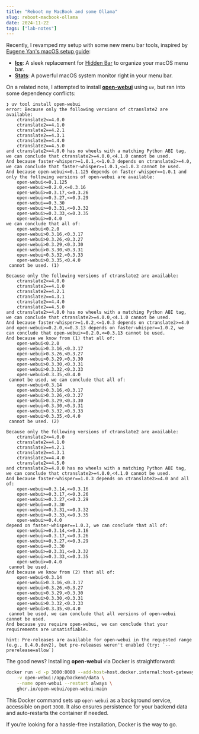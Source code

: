 ```yaml
---
title: "Reboot my MacBook and some Ollama"
slug: reboot-macbook-ollama
date: 2024-11-22
tags: ["lab-notes"]
---
```


Recently, I revamped my setup with some new menu bar tools, inspired by [Eugene Yan's macOS setup guide](https://eugeneyan.com/writing/mac-setup/):

- [**Ice**](https://github.com/jordanbaird/Ice): A sleek replacement for [Hidden Bar](https://apps.apple.com/us/app/hidden-bar/id1452453066?mt=12) to organize your macOS menu bar.
- [**Stats**](https://github.com/exelban/stats): A powerful macOS system monitor right in your menu bar.

On a related note, I attempted to install [**open-webui**](https://github.com/open-webui/open-webui) using `uv`, but ran into some dependency conflicts:

```
❯ uv tool install open-webui
error: Because only the following versions of ctranslate2 are available:
    ctranslate2<=4.0.0
    ctranslate2==4.1.0
    ctranslate2==4.2.1
    ctranslate2==4.3.1
    ctranslate2==4.4.0
    ctranslate2==4.5.0
and ctranslate2>=4.0.0 has no wheels with a matching Python ABI tag, we can conclude that ctranslate2>=4.0.0,<4.1.0 cannot be used.
And because faster-whisper>=1.0.1,<=1.0.3 depends on ctranslate2>=4.0, we can conclude that faster-whisper>=1.0.1,<=1.0.3 cannot be used.
And because open-webui<=0.1.125 depends on faster-whisper==1.0.1 and only the following versions of open-webui are available:
    open-webui<=0.1.125
    open-webui>=0.2.0,<=0.3.16
    open-webui>=0.3.17,<=0.3.26
    open-webui>=0.3.27,<=0.3.29
    open-webui==0.3.30
    open-webui>=0.3.31,<=0.3.32
    open-webui>=0.3.33,<=0.3.35
    open-webui>=0.4.0
we can conclude that all of:
    open-webui<0.2.0
    open-webui>0.3.16,<0.3.17
    open-webui>0.3.26,<0.3.27
    open-webui>0.3.29,<0.3.30
    open-webui>0.3.30,<0.3.31
    open-webui>0.3.32,<0.3.33
    open-webui>0.3.35,<0.4.0
 cannot be used. (1)

Because only the following versions of ctranslate2 are available:
    ctranslate2<=4.0.0
    ctranslate2==4.1.0
    ctranslate2==4.2.1
    ctranslate2==4.3.1
    ctranslate2==4.4.0
    ctranslate2==4.5.0
and ctranslate2>=4.0.0 has no wheels with a matching Python ABI tag, we can conclude that ctranslate2>=4.0.0,<4.1.0 cannot be used.
And because faster-whisper>=1.0.2,<=1.0.3 depends on ctranslate2>=4.0 and open-webui>=0.2.0,<=0.3.13 depends on faster-whisper==1.0.2, we can conclude that open-webui>=0.2.0,<=0.3.13 cannot be used.
And because we know from (1) that all of:
    open-webui<0.2.0
    open-webui>0.3.16,<0.3.17
    open-webui>0.3.26,<0.3.27
    open-webui>0.3.29,<0.3.30
    open-webui>0.3.30,<0.3.31
    open-webui>0.3.32,<0.3.33
    open-webui>0.3.35,<0.4.0
 cannot be used, we can conclude that all of:
    open-webui<0.3.14
    open-webui>0.3.16,<0.3.17
    open-webui>0.3.26,<0.3.27
    open-webui>0.3.29,<0.3.30
    open-webui>0.3.30,<0.3.31
    open-webui>0.3.32,<0.3.33
    open-webui>0.3.35,<0.4.0
 cannot be used. (2)

Because only the following versions of ctranslate2 are available:
    ctranslate2<=4.0.0
    ctranslate2==4.1.0
    ctranslate2==4.2.1
    ctranslate2==4.3.1
    ctranslate2==4.4.0
    ctranslate2==4.5.0
and ctranslate2>=4.0.0 has no wheels with a matching Python ABI tag, we can conclude that ctranslate2>=4.0.0,<4.1.0 cannot be used.
And because faster-whisper==1.0.3 depends on ctranslate2>=4.0 and all of:
    open-webui>=0.3.14,<=0.3.16
    open-webui>=0.3.17,<=0.3.26
    open-webui>=0.3.27,<=0.3.29
    open-webui==0.3.30
    open-webui>=0.3.31,<=0.3.32
    open-webui>=0.3.33,<=0.3.35
    open-webui>=0.4.0
depend on faster-whisper==1.0.3, we can conclude that all of:
    open-webui>=0.3.14,<=0.3.16
    open-webui>=0.3.17,<=0.3.26
    open-webui>=0.3.27,<=0.3.29
    open-webui==0.3.30
    open-webui>=0.3.31,<=0.3.32
    open-webui>=0.3.33,<=0.3.35
    open-webui>=0.4.0
 cannot be used.
And because we know from (2) that all of:
    open-webui<0.3.14
    open-webui>0.3.16,<0.3.17
    open-webui>0.3.26,<0.3.27
    open-webui>0.3.29,<0.3.30
    open-webui>0.3.30,<0.3.31
    open-webui>0.3.32,<0.3.33
    open-webui>0.3.35,<0.4.0
 cannot be used, we can conclude that all versions of open-webui cannot be used.
And because you require open-webui, we can conclude that your requirements are unsatisfiable.

hint: Pre-releases are available for open-webui in the requested range (e.g., 0.4.0.dev2), but pre-releases weren't enabled (try: `--prerelease=allow`)
```

The good news? Installing **open-webui** via Docker is straightforward:

```bash
docker run -d -p 3000:8080 --add-host=host.docker.internal:host-gateway \
    -v open-webui:/app/backend/data \
    --name open-webui --restart always \
    ghcr.io/open-webui/open-webui:main
```

This Docker command sets up `open-webui` as a background service, accessible on port `3000`. It also ensures persistence for your backend data and auto-restarts the container if needed.

If you’re looking for a hassle-free installation, Docker is the way to go.

